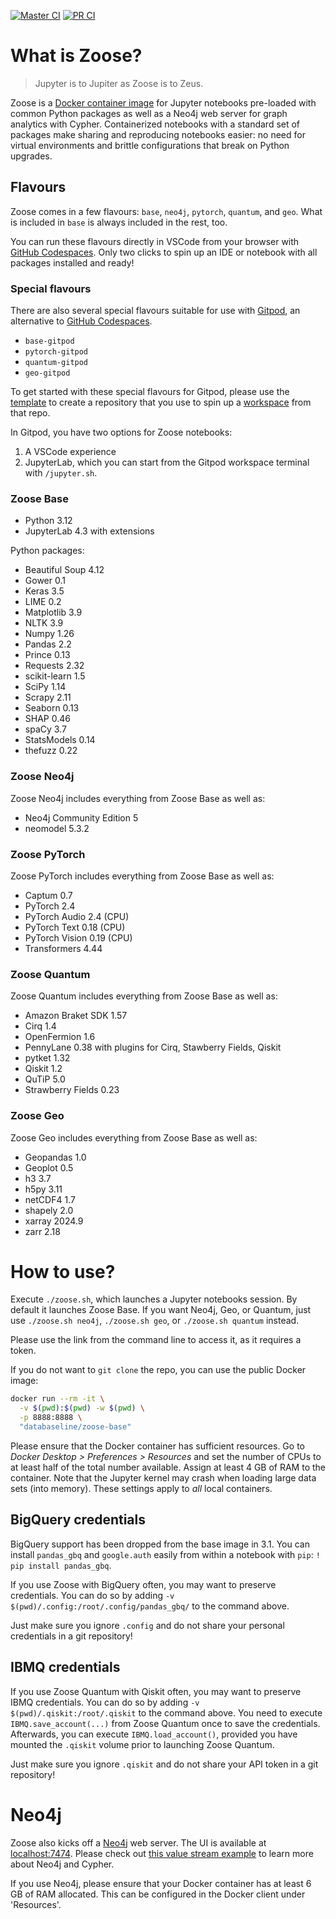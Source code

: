[![Master CI](https://github.com/ianhellstrom/zoose/actions/workflows/merge.yml/badge.svg)](https://github.com/ianhellstrom/zoose/actions/workflows/merge.yml)
[![PR CI](https://github.com/ianhellstrom/zoose/actions/workflows/pull.yml/badge.svg)](https://github.com/ianhellstrom/zoose/actions/workflows/pull.yml)

# What is Zoose?

> Jupyter is to Jupiter as Zoose is to Zeus.

Zoose is a [Docker container image](https://hub.docker.com/repository/docker/databaseline/zoose-base) for
Jupyter notebooks pre-loaded with common Python packages as well as a Neo4j web server for graph
analytics with Cypher.
Containerized notebooks with a standard set of packages make sharing and reproducing notebooks
easier: no need for virtual environments and brittle configurations that break on Python upgrades.

## Flavours
Zoose comes in a few flavours: `base`, `neo4j`, `pytorch`, `quantum`, and `geo`.
What is included in `base` is always included in the rest, too.

You can run these flavours directly in VSCode from your browser with [GitHub Codespaces](https://github.com/ianhellstrom/zoose-codespace/).
Only two clicks to spin up an IDE or notebook with all packages installed and ready!

### Special flavours
There are also several special flavours suitable for use with [Gitpod](https://gitpod.io), an alternative to [GitHub Codespaces](https://github.com/features/codespaces).
- `base-gitpod`
- `pytorch-gitpod`
- `quantum-gitpod`
- `geo-gitpod`

To get started with these special flavours for Gitpod, please use the [template](https://github.com/ianhellstrom/zoose-gitpod) to create a repository that you use to spin up a [workspace](https://www.gitpod.io/docs/introduction/getting-started) from that repo.

In Gitpod, you have two options for Zoose notebooks:
1. A VSCode experience
2. JupyterLab, which you can start from the Gitpod workspace terminal with `/jupyter.sh`.

### Zoose Base
- Python 3.12
- JupyterLab 4.3 with extensions

Python packages:
- Beautiful Soup 4.12
- Gower 0.1
- Keras 3.5
- LIME 0.2
- Matplotlib 3.9
- NLTK 3.9
- Numpy 1.26
- Pandas 2.2
- Prince 0.13
- Requests 2.32
- scikit-learn 1.5
- SciPy 1.14
- Scrapy 2.11
- Seaborn 0.13
- SHAP 0.46
- spaCy 3.7
- StatsModels 0.14
- thefuzz 0.22

### Zoose Neo4j
Zoose Neo4j includes everything from Zoose Base as well as:
- Neo4j Community Edition 5
- neomodel 5.3.2

### Zoose PyTorch
Zoose PyTorch includes everything from Zoose Base as well as:
- Captum 0.7
- PyTorch 2.4
- PyTorch Audio 2.4 (CPU)
- PyTorch Text 0.18 (CPU)
- PyTorch Vision 0.19 (CPU)
- Transformers 4.44

### Zoose Quantum
Zoose Quantum includes everything from Zoose Base as well as:
- Amazon Braket SDK 1.57
- Cirq 1.4
- OpenFermion 1.6
- PennyLane 0.38 with plugins for Cirq, Stawberry Fields, Qiskit
- pytket 1.32
- Qiskit 1.2
- QuTiP 5.0
- Strawberry Fields 0.23

### Zoose Geo
Zoose Geo includes everything from Zoose Base as well as:
- Geopandas 1.0
- Geoplot 0.5
- h3 3.7
- h5py 3.11
- netCDF4 1.7
- shapely 2.0
- xarray 2024.9
- zarr 2.18

# How to use?
Execute `./zoose.sh`, which launches a Jupyter notebooks session.
By default it launches Zoose Base.
If you want Neo4j, Geo, or Quantum, just use `./zoose.sh neo4j`, `./zoose.sh geo`, or `./zoose.sh quantum` instead.

Please use the link from the command line to access it, as it requires a token.

If you do not want to `git clone` the repo, you can use the public Docker image:

```bash
docker run --rm -it \
  -v $(pwd):$(pwd) -w $(pwd) \
  -p 8888:8888 \ 
  "databaseline/zoose-base"
```

Please ensure that the Docker container has sufficient resources.
Go to _Docker Desktop > Preferences > Resources_ and set the number of CPUs to at least half of the
total number available.
Assign at least 4 GB of RAM to the container.
Note that the Jupyter kernel may crash when loading large data sets (into memory).
These settings apply to _all_ local containers.

## BigQuery credentials
BigQuery support has been dropped from the base image in 3.1.
You can install `pandas_gbq` and `google.auth` easily from within a notebook with `pip`: `! pip install pandas_gbq`.

If you use Zoose with BigQuery often, you may want to preserve credentials.
You can do so by adding `-v $(pwd)/.config:/root/.config/pandas_gbq/` to the command above.

Just make sure you ignore `.config` and do not share your personal credentials in a git repository!

## IBMQ credentials
If you use Zoose Quantum with Qiskit often, you may want to preserve IBMQ credentials.
You can do so by adding `-v $(pwd)/.qiskit:/root/.qiskit` to the command above.
You need to execute `IBMQ.save_account(...)` from Zoose Quantum once to save the credentials.
Afterwards, you can execute `IBMQ.load_account()`, provided you have mounted the `.qiskit` volume prior to launching Zoose Quantum.

Just make sure you ignore `.qiskit` and do not share your API token in a git repository!

# Neo4j
Zoose also kicks off a [Neo4j](https://neo4j.com) web server. 
The UI is available at [localhost:7474](https://127.0.0.1:7474).
Please check out [this value stream example](https://ianhellstrom.org/mapping-a-value-stream-in-neo4j/)
to learn more about Neo4j and Cypher.

If you use Neo4j, please ensure that your Docker container has at least 6 GB of RAM allocated.
This can be configured in the Docker client under 'Resources'.
